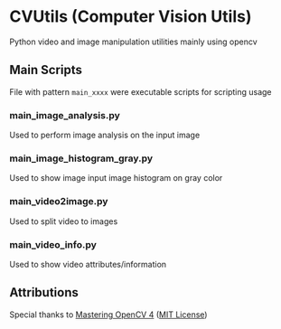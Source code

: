 # CVUtils (Computer Vision Utils)
Python video and image manipulation utilities mainly using opencv

## Main Scripts
File with pattern `main_xxxx` were executable scripts for scripting usage

### main_image_analysis.py
Used to perform image analysis on the input image

### main_image_histogram_gray.py
Used to show image input image histogram on gray color

### main_video2image.py
Used to split video to images

### main_video_info.py
Used to show video attributes/information

## Attributions
Special thanks to [Mastering OpenCV 4](https://github.com/PacktPublishing/Mastering-OpenCV-4-with-Python) ([MIT License](https://github.com/PacktPublishing/Mastering-OpenCV-4-with-Python/blob/master/LICENSE))